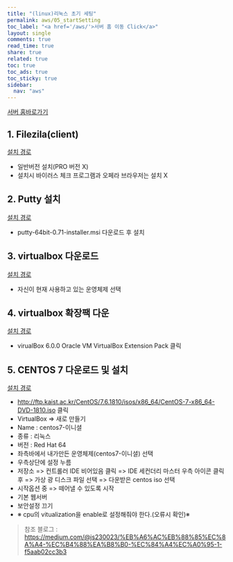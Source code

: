 ```yaml
---
title: "(linux)리눅스 초기 세팅"
permalink: aws/05_startSetting
toc_label: "<a href='/aws/'>서버 홈 이동 Click</a>"
layout: single
comments: true
read_time: true
share: true
related: true
toc: true
toc_ads: true
toc_sticky: true
sidebar:
  nav: "aws"
---
```

[서버 홈바로가기](../aws)

## 1. Filezila(client)
[설치 경로](https://filezilla-project.org/download.php?type=client)
- 일반버전 설치(PRO 버전 X)
- 설치시 바이러스 체크 프로그램과 오페라 브라우저는 설치 X

## 2. Putty 설치
[설치 경로](https://www.chiark.greenend.org.uk/~sgtatham/putty/latest.html)
- putty-64bit-0.71-installer.msi 다운로드 후 설치

## 3. virtualbox 다운로드
[설치 경로](https://www.virtualbox.org/wiki/Downloads)
- 자신이 현재 사용하고 있는 운영체제 선택

## 4. virtualbox 확장팩 다운
[설치 경로](https://www.virtualbox.org/wiki/Downloads)
- virualBox 6.0.0 Oracle VM VirtualBox Extension Pack 클릭

## 5. CENTOS 7 다운로드 및 설치
[설치 경로](http://mirrors.oit.uci.edu/centos/7.6.1810/isos/x86_64/)
- http://ftp.kaist.ac.kr/CentOS/7.6.1810/isos/x86_64/CentOS-7-x86_64-DVD-1810.iso 클릭
- VirtualBox => 새로 만들기
- Name : centos7-이니셜
- 종류 : 리눅스
- 버전 : Red Hat 64
- 좌측바에서 내가만든 운영체제(centos7-이니셜) 선택
- 우측상단에 설정 누름
- 저장소 => 컨트롤러 IDE 비어있음 클릭 => IDE 세컨더리 마스터 우측 아이콘 클릭 후 => 가상 광 디스크 파일 선택 => 다운받은 centos iso 선택
- 시작옵션 중 => 떼어낼 수 있도록 시작
- 기본 웹서버
- 보안설정 끄기
- ※ cpu의 vitualization을 enable로 설정해줘야 한다.(오류시 확인)※



> 참조 블로그 : https://medium.com/@js230023/%EB%A6%AC%EB%88%85%EC%8A%A4-%EC%B4%88%EA%B8%B0-%EC%84%A4%EC%A0%95-1-f5aab02cc3b3